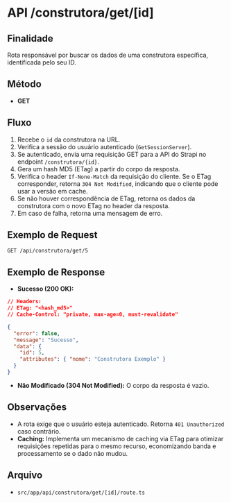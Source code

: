 # API /construtora/get/[id]

## Finalidade
Rota responsável por buscar os dados de uma construtora específica, identificada pelo seu ID.

## Método
- **GET**

## Fluxo
1.  Recebe o `id` da construtora na URL.
2.  Verifica a sessão do usuário autenticado (`GetSessionServer`).
3.  Se autenticado, envia uma requisição GET para a API do Strapi no endpoint `/construtora/{id}`.
4.  Gera um hash MD5 (ETag) a partir do corpo da resposta.
5.  Verifica o header `If-None-Match` da requisição do cliente. Se o ETag corresponder, retorna `304 Not Modified`, indicando que o cliente pode usar a versão em cache.
6.  Se não houver correspondência de ETag, retorna os dados da construtora com o novo ETag no header da resposta.
7.  Em caso de falha, retorna uma mensagem de erro.

## Exemplo de Request
```http
GET /api/construtora/get/5
```

## Exemplo de Response
- **Sucesso (200 OK):**
```json
// Headers:
// ETag: "<hash_md5>"
// Cache-Control: "private, max-age=0, must-revalidate"

{
  "error": false,
  "message": "Sucesso",
  "data": {
    "id": 5,
    "attributes": { "nome": "Construtora Exemplo" }
  }
}
```
- **Não Modificado (304 Not Modified):**
O corpo da resposta é vazio.

## Observações
- A rota exige que o usuário esteja autenticado. Retorna `401 Unauthorized` caso contrário.
- **Caching:** Implementa um mecanismo de caching via ETag para otimizar requisições repetidas para o mesmo recurso, economizando banda e processamento se o dado não mudou.

## Arquivo
- `src/app/api/construtora/get/[id]/route.ts`
